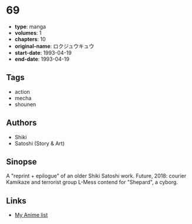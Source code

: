 # 69

-   **type**: manga
-   **volumes**: 1
-   **chapters**: 10
-   **original-name**: ロクジュウキュウ
-   **start-date**: 1993-04-19
-   **end-date**: 1993-04-19

## Tags

-   action
-   mecha
-   shounen

## Authors

-   Shiki
-   Satoshi (Story & Art)

## Sinopse

A "reprint + epilogue" of an older Shiki Satoshi work.
Future, 2018: courier Kamikaze and terrorist group L-Mess contend for "Shepard", a cyborg.

## Links

-   [My Anime list](https://myanimelist.net/manga/47763/69)
